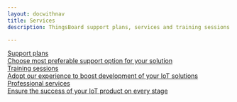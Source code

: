 ```yaml
---
layout: docwithnav
title: Services
description: ThingsBoard support plans, services and training sessions

---
```


<div class="cards">
    <a href="/docs/services/support/" class="card">
        <div class="card-title">
            <span class="title-text">Support plans</span>
        </div>
        <div class="card-img support-plans-bg"></div>
        <div class="card-description">
            Choose most preferable support option for your solution
        </div>
    </a>
    <a href="/docs/services/trainings/" class="card">
        <div class="card-title">
            <span class="title-text">Training sessions</span>
        </div>
        <div class="card-img training-sessions-bg"></div>
        <div class="card-description">  
            Adopt our experience to boost development of your IoT solutions
        </div>
    </a>
    <a href="/docs/services/consulting" class="card">
        <div class="card-title">
            <span class="title-text">Professional services</span>
        </div>
        <div class="card-img consulting-bg"></div>
        <div class="card-description">
            Ensure the success of your IoT product on every stage
        </div>
    </a>    
</div>